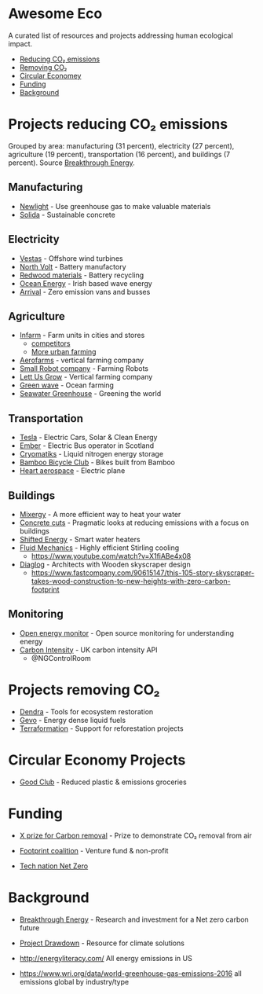 # Awesome Eco

A curated list of resources and projects addressing human ecological impact.

- [Reducing CO₂ emissions](#projects-reducing-co-emissions)
- [Removing CO₂](#projects-removing-co)
- [Circular Economey](#circular-economey-projects)
- [Funding](#funding)
- [Background](#background)

# Projects reducing CO₂ emissions

Grouped by area: manufacturing (31 percent), electricity (27 percent), agriculture (19 percent), transportation (16 percent), and buildings (7 percent). Source [Breakthrough Energy](https://www.breakthroughenergy.org/).

## Manufacturing

- [Newlight](https://www.newlight.com/) - Use greenhouse gas to make valuable materials
- [Solida](https://www.solidiatech.com/) - Sustainable concrete

## Electricity

- [Vestas](https://www.mhivestasoffshore.com/) - Offshore wind turbines
- [North Volt](https://northvolt.com/) - Battery manufactory
- [Redwood materials](https://www.redwoodmaterials.com/) - Battery recycling
- [Ocean Energy](https://oceanenergy.ie/) - Irish based wave energy
- [Arrival](https://arrival.com/) - Zero emission vans and busses

## Agriculture

- [Infarm](https://www.infarm.com) - Farm units in cities and stores
  - [competitors](https://www.owler.com/company/infarm1)
  - [More urban farming](https://www.greenbiz.com/article/how-16-initiatives-are-changing-urban-agriculture-through-tech-and-innovation)
- [Aerofarms](https://www.aerofarms.com/) - vertical farming company
- [Small Robot company](https://www.smallrobotcompany.com) - Farming Robots
- [Lett Us Grow](https://www.lettusgrow.com/) - Vertical farming company
- [Green wave](https://www.greenwave.org/) - Ocean farming
- [Seawater Greenhouse](https://www.youtube.com/watch?v=P4YCZgfchO0) - Greening the world

## Transportation

- [Tesla](https://www.tesla.com) - Electric Cars, Solar & Clean Energy
- [Ember](https://www.ember.to/) - Electric Bus operator in Scotland
- [Cryomatiks](https://cryomatiks.com/) - Liquid nitrogen energy storage
- [Bamboo Bicycle Club](https://bamboobicycleclub.org/) - Bikes built from Bamboo
- [Heart aerospace](https://heartaerospace.com/) - Electric plane

## Buildings

- [Mixergy](https://www.mixergy.co.uk/) - A more efficient way to heat your water
- [Concrete cuts](https://concretecuts.xyz/) - Pragmatic looks at reducing emissions with a focus on buildings
- [Shifted Energy](https://www.shiftedenergy.com/) - Smart water heaters
- [Fluid Mechanics](https://www.fluidmechanics.co.uk/) - Highly efficient Stirling cooling
  - https://www.youtube.com/watch?v=X1fiABe4x08
- [Diaglog](www.dialogdesign.ca) - Architects with Wooden skyscraper design
  - https://www.fastcompany.com/90615147/this-105-story-skyscraper-takes-wood-construction-to-new-heights-with-zero-carbon-footprint

## Monitoring

- [Open energy monitor](https://openenergymonitor.org/) - Open source monitoring for understanding energy
- [Carbon Intensity](https://carbonintensity.org.uk/) - UK carbon intensity API
  - @NGControlRoom

# Projects removing CO₂

- [Dendra](https://www.dendra.io/) - Tools for ecosystem restoration
- [Gevo](https://gevo.com/) - Energy dense liquid fuels
- [Terraformation](https://www.terraformation.com/) - Support for reforestation projects

# Circular Economy Projects

- [Good Club](https://www.goodclub.co.uk/) - Reduced plastic & emissions groceries

# Funding

- [X prize for Carbon removal](https://www.xprize.org/prizes/elonmusk) - Prize to demonstrate CO₂ removal from air
- [Footprint coalition](https://www.footprintcoalition.com/) - Venture fund & non-profit

- [Tech nation Net Zero](https://technation.io/programmes/net-zero/)

# Background

- [Breakthrough Energy](https://www.breakthroughenergy.org/) - Research and investment for a Net zero carbon future
- [Project Drawdown](https://drawdown.org/solutions) - Resource for climate solutions

- http://energyliteracy.com/ All energy emissions in US
- https://www.wri.org/data/world-greenhouse-gas-emissions-2016 all emissions global by industry/type
